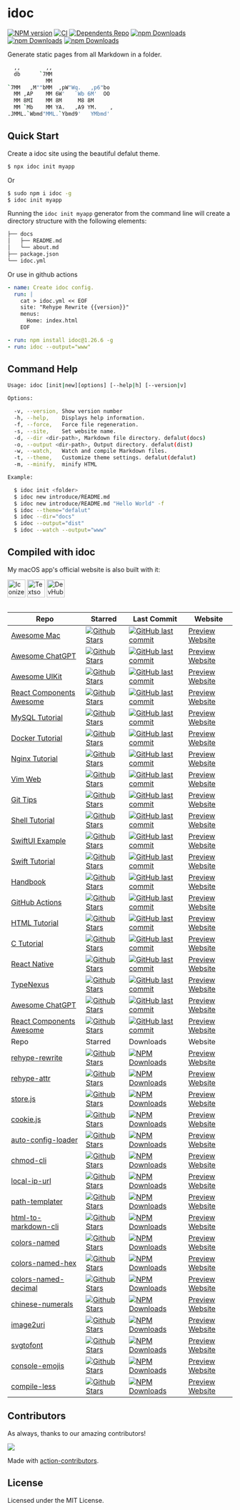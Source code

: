<!--idoc:ignore:start-->
idoc
===
<!--idoc:ignore:end-->

[![NPM version](https://img.shields.io/npm/v/idoc.svg?style=flat)](https://npmjs.org/package/idoc)
[![CI](https://github.com/jaywcjlove/idoc/actions/workflows/ci.yml/badge.svg)](https://github.com/jaywcjlove/idoc/actions/workflows/ci.yml)
[![Dependents Repo](https://badgen.net/github/dependents-repo/jaywcjlove/idoc)](https://github.com/jaywcjlove/idoc/network/dependents)
[![npm Downloads](https://img.shields.io/npm/dw/idoc?style=flat)](https://www.npmjs.com/package/idoc)
[![npm Downloads](https://img.shields.io/npm/dm/idoc?style=flat)](https://www.npmjs.com/package/idoc)
[![npm Downloads](https://img.shields.io/npm/dy/idoc?style=flat)](https://www.npmjs.com/package/idoc)

Generate static pages from all Markdown in a folder.

```bash
  ,,        ,,
  db      `7MM
            MM
`7MM   ,M""bMM  ,pW"Wq.   ,p6"bo
  MM ,AP    MM 6W'   `Wb 6M'  OO
  MM 8MI    MM 8M     M8 8M
  MM `Mb    MM YA.   ,A9 YM.    ,
.JMML.`Wbmd"MML.`Ybmd9'   YMbmd'
```

## Quick Start

Create a idoc site using the beautiful defalut theme.

```bash
$ npx idoc init myapp
```

Or

```bash
$ sudo npm i idoc -g
$ idoc init myapp
```

Running the `idoc init myapp` generator from the command line will create a directory structure with the following elements:

```bash
├── docs
│   ├── README.md
│   └── about.md
├── package.json
└── idoc.yml
```

Or use in github actions

```yml
- name: Create idoc config.
  run: |
    cat > idoc.yml << EOF
    site: "Rehype Rewrite {{version}}"
    menus:
      Home: index.html
    EOF

- run: npm install idoc@1.26.6 -g
- run: idoc --output="www"
```

## Command Help

```bash
Usage: idoc [init|new][options] [--help|h] [--version|v]

Options:

  -v, --version, Show version number
  -h, --help,    Displays help information.
  -f, --force,   Force file regeneration.
  -s, --site,    Set website name.
  -d, --dir <dir-path>, Markdown file directory. defalut(docs)
  -o, --output <dir-path>, Output directory. defalut(dist)
  -w, --watch,   Watch and compile Markdown files.
  -t, --theme,   Customize theme settings. defalut(defalut)
  -m, --minify,  minify HTML

Example:

  $ idoc init <folder>
  $ idoc new introduce/README.md
  $ idoc new introduce/README.md "Hello World" -f
  $ idoc --theme="defalut"
  $ idoc --dir="docs"
  $ idoc --output="dist"
  $ idoc --watch --output="www"
```

## Compiled with idoc

My macOS app's official website is also built with it:

<div style="display: inline_block">
  <a target="_blank" href="https://wangchujiang.com/IconizeFolder/" title="IconizeFolder for macOS"><img align="center" alt="Iconize Folder" height="40" width="40" src="https://github.com/jaywcjlove/jaywcjlove/assets/1680273/fa9d8b9c-1e51-4ded-877c-fa5b21c47220"></a>
  <a target="_blank" href="https://wangchujiang.com/TextSoundSaver/" title="Textsound Saver for macOS"><img align="center" alt="Textsound Saver" height="40" width="40" src="https://github.com/jaywcjlove/jaywcjlove/assets/1680273/0595e842-980b-4574-8891-a8ba853a08be"></a>
  <a target="_blank" href="https://wangchujiang.com/DevHub/" title="DevHub for macOS"><img align="center" alt="DevHub" height="40" width="40" src="https://github.com/jaywcjlove/jaywcjlove/assets/1680273/a17d8424-9163-4cbb-bbee-a9b85c9d5b5e"></a>
</div>
<br />

| Repo | Starred | Last Commit | Website |
| ---- | ---- | ---- | ---- |
| [Awesome Mac](https://github.com/jaywcjlove/awesome-mac) | [![Github Stars](https://img.shields.io/github/stars/jaywcjlove/awesome-mac.svg)](https://github.com/jaywcjlove/awesome-mac/stargazers) | [![GitHub last commit](https://img.shields.io/github/last-commit/jaywcjlove/awesome-mac?style=flat&label=last)](https://github.com/jaywcjlove/awesome-mac/commits) | [Preview Website](https://jaywcjlove.github.io/awesome-mac) |
| [Awesome ChatGPT](https://github.com/jaywcjlove/awesome-chatgpt) | [![Github Stars](https://img.shields.io/github/stars/jaywcjlove/awesome-chatgpt.svg)](https://github.com/jaywcjlove/awesome-chatgpt/stargazers) | [![GitHub last commit](https://img.shields.io/github/last-commit/jaywcjlove/awesome-chatgpt?style=flat&label=last)](https://github.com/jaywcjlove/awesome-chatgpt/commits) | [Preview Website](https://jaywcjlove.github.io/awesome-chatgpt) |
| [Awesome UIKit](https://github.com/jaywcjlove/shell-tutorialawesome-uikit) | [![Github Stars](https://img.shields.io/github/stars/jaywcjlove/awesome-uikit.svg)](https://github.com/jaywcjlove/awesome-uikit/stargazers) | [![GitHub last commit](https://img.shields.io/github/last-commit/jaywcjlove/awesome-uikit?style=flat&label=last)](https://github.com/jaywcjlove/awesome-uikit/commits) | [Preview Website](https://jaywcjlove.github.io/awesome-uikit) |
| [React Components Awesome](https://github.com/jaywcjlove/react-components-awesome) | [![Github Stars](https://img.shields.io/github/stars/jaywcjlove/react-components-awesome.svg)](https://github.com/jaywcjlove/react-components-awesome/stargazers) | [![GitHub last commit](https://img.shields.io/github/last-commit/jaywcjlove/react-components-awesome?style=flat&label=last)](https://github.com/jaywcjlove/react-components-awesome/commits) | [Preview Website](https://jaywcjlove.github.io/react-components-awesome) |
| [MySQL Tutorial](https://github.com/jaywcjlove/mysql-tutorial) | [![Github Stars](https://img.shields.io/github/stars/jaywcjlove/mysql-tutorial.svg)](https://github.com/jaywcjlove/mysql-tutorial/stargazers) | [![GitHub last commit](https://img.shields.io/github/last-commit/jaywcjlove/mysql-tutorial?style=flat&label=last)](https://github.com/jaywcjlove/mysql-tutorial/commits) | [Preview Website](https://jaywcjlove.github.io/mysql-tutorial) |
| [Docker Tutorial](https://github.com/jaywcjlove/docker-tutorial) | [![Github Stars](https://img.shields.io/github/stars/jaywcjlove/docker-tutorial.svg)](https://github.com/jaywcjlove/docker-tutorial/stargazers) | [![GitHub last commit](https://img.shields.io/github/last-commit/jaywcjlove/docker-tutorial?style=flat&label=last)](https://github.com/jaywcjlove/docker-tutorial/commits) | [Preview Website](https://jaywcjlove.github.io/docker-tutorial) |
| [Nginx Tutorial](https://github.com/jaywcjlove/nginx-tutorial) | [![Github Stars](https://img.shields.io/github/stars/jaywcjlove/nginx-tutorial.svg)](https://github.com/jaywcjlove/nginx-tutorial/stargazers) | [![GitHub last commit](https://img.shields.io/github/last-commit/jaywcjlove/nginx-tutorial?style=flat&label=last)](https://github.com/jaywcjlove/nginx-tutorial/commits) | [Preview Website](https://jaywcjlove.github.io/nginx-tutorial) |
| [Vim Web](https://github.com/jaywcjlove/vim-web) | [![Github Stars](https://img.shields.io/github/stars/jaywcjlove/vim-web.svg)](https://github.com/jaywcjlove/vim-web/stargazers) | [![GitHub last commit](https://img.shields.io/github/last-commit/jaywcjlove/vim-web?style=flat&label=last)](https://github.com/jaywcjlove/vim-web/commits) | [Preview Website](https://jaywcjlove.github.io/vim-web) |
| [Git Tips](https://github.com/jaywcjlove/git-tips) | [![Github Stars](https://img.shields.io/github/stars/jaywcjlove/git-tips.svg)](https://github.com/jaywcjlove/git-tips/stargazers) | [![GitHub last commit](https://img.shields.io/github/last-commit/jaywcjlove/git-tips?style=flat&label=last)](https://github.com/jaywcjlove/git-tips/commits) | [Preview Website](https://jaywcjlove.github.io/git-tips) |
| [Shell Tutorial](https://github.com/jaywcjlove/shell-tutorial) | [![Github Stars](https://img.shields.io/github/stars/jaywcjlove/shell-tutorial.svg)](https://github.com/jaywcjlove/shell-tutorial/stargazers) | [![GitHub last commit](https://img.shields.io/github/last-commit/jaywcjlove/shell-tutorial?style=flat&label=last)](https://github.com/jaywcjlove/shell-tutorial/commits) | [Preview Website](https://jaywcjlove.github.io/shell-tutorial) |
| [SwiftUI Example](https://github.com/jaywcjlove/swiftui-example) | [![Github Stars](https://img.shields.io/github/stars/jaywcjlove/swiftui-example.svg)](https://github.com/jaywcjlove/swiftui-example/stargazers) | [![GitHub last commit](https://img.shields.io/github/last-commit/jaywcjlove/swiftui-example?style=flat&label=last)](https://github.com/jaywcjlove/swiftui-example/commits) | [Preview Website](https://jaywcjlove.github.io/swiftui-example) |
| [Swift Tutorial](https://github.com/jaywcjlove/swift-tutorial) | [![Github Stars](https://img.shields.io/github/stars/jaywcjlove/swift-tutorial.svg)](https://github.com/jaywcjlove/swift-tutorial/stargazers) | [![GitHub last commit](https://img.shields.io/github/last-commit/jaywcjlove/swift-tutorial?style=flat&label=last)](https://github.com/jaywcjlove/swift-tutorial/commits) | [Preview Website](https://jaywcjlove.github.io/swift-tutorial) |
| [Handbook](https://github.com/jaywcjlove/handbook) | [![Github Stars](https://img.shields.io/github/stars/jaywcjlove/handbook.svg)](https://github.com/jaywcjlove/handbook/stargazers) | [![GitHub last commit](https://img.shields.io/github/last-commit/jaywcjlove/handbook?style=flat&label=last)](https://github.com/jaywcjlove/handbook/commits) | [Preview Website](https://jaywcjlove.github.io/handbook) |
| [GitHub Actions](https://github.com/jaywcjlove/github-actions) | [![Github Stars](https://img.shields.io/github/stars/jaywcjlove/github-actions.svg)](https://github.com/jaywcjlove/github-actions/stargazers) | [![GitHub last commit](https://img.shields.io/github/last-commit/jaywcjlove/github-actions?style=flat&label=last)](https://github.com/jaywcjlove/github-actions/commits) | [Preview Website](https://jaywcjlove.github.io/github-actions) |
| [HTML Tutorial](https://github.com/jaywcjlove/html-tutorial) | [![Github Stars](https://img.shields.io/github/stars/jaywcjlove/html-tutorial.svg)](https://github.com/jaywcjlove/html-tutorial/stargazers) | [![GitHub last commit](https://img.shields.io/github/last-commit/jaywcjlove/html-tutorial?style=flat&label=last)](https://github.com/jaywcjlove/html-tutorial/commits) | [Preview Website](https://jaywcjlove.github.io/html-tutorial) |
| [C Tutorial](https://github.com/jaywcjlove/c-tutorial) | [![Github Stars](https://img.shields.io/github/stars/jaywcjlove/c-tutorial.svg)](https://github.com/jaywcjlove/c-tutorial/stargazers) | [![GitHub last commit](https://img.shields.io/github/last-commit/jaywcjlove/c-tutorial?style=flat&label=last)](https://github.com/jaywcjlove/c-tutorial/commits) | [Preview Website](https://jaywcjlove.github.io/c-tutorial) |
| [React Native](https://github.com/jaywcjlove/react-native) | [![Github Stars](https://img.shields.io/github/stars/jaywcjlove/react-native.svg)](https://github.com/jaywcjlove/react-native/stargazers) | [![GitHub last commit](https://img.shields.io/github/last-commit/jaywcjlove/react-native?style=flat&label=last)](https://github.com/jaywcjlove/react-native/commits) | [Preview Website](https://jaywcjlove.github.io/react-native) |
| [TypeNexus](https://github.com/jaywcjlove/typenexus) | [![Github Stars](https://img.shields.io/github/stars/jaywcjlove/typenexus.svg)](https://github.com/jaywcjlove/typenexus/stargazers) | [![GitHub last commit](https://img.shields.io/github/last-commit/jaywcjlove/typenexus?style=flat&label=last)](https://github.com/jaywcjlove/typenexus/commits) | [Preview Website](https://jaywcjlove.github.io/typenexus) |
| [Awesome ChatGPT](https://github.com/jaywcjlove/awesome-chatgpt) | [![Github Stars](https://img.shields.io/github/stars/jaywcjlove/awesome-chatgpt.svg)](https://github.com/jaywcjlove/awesome-chatgpt/stargazers) | [![GitHub last commit](https://img.shields.io/github/last-commit/jaywcjlove/awesome-chatgpt?style=flat&label=last)](https://github.com/jaywcjlove/awesome-chatgpt/commits) | [Preview Website](https://jaywcjlove.github.io/awesome-chatgpt) |
| [React Components Awesome](https://github.com/jaywcjlove/react-components-awesome) | [![Github Stars](https://img.shields.io/github/stars/jaywcjlove/react-components-awesome.svg)](https://github.com/jaywcjlove/react-components-awesome/stargazers) | [![GitHub last commit](https://img.shields.io/github/last-commit/jaywcjlove/react-components-awesome?style=flat&label=last)](https://github.com/jaywcjlove/react-components-awesome/commits) | [Preview Website](https://jaywcjlove.github.io/react-components-awesome) |
| Repo | Starred | Downloads | Website |
| [rehype-rewrite](https://github.com/jaywcjlove/rehype-rewrite) | [![Github Stars](https://img.shields.io/github/stars/jaywcjlove/rehype-rewrite.svg)](https://github.com/jaywcjlove/rehype-rewrite/stargazers) | [![NPM Downloads](https://img.shields.io/npm/dm/rehype-rewrite.svg?label=&logo=npm&style=flat&labelColor=ffacab&color=dd4e4c)](https://www.npmjs.com/package/rehype-rewrite) | [Preview Website](https://jaywcjlove.github.io/rehype-rewrite) |
| [rehype-attr](https://github.com/jaywcjlove/rehype-attr) | [![Github Stars](https://img.shields.io/github/stars/jaywcjlove/rehype-attr.svg)](https://github.com/jaywcjlove/rehype-attr/stargazers) | [![NPM Downloads](https://img.shields.io/npm/dm/rehype-attr.svg?label=&logo=npm&style=flat&labelColor=ffacab&color=dd4e4c)](https://www.npmjs.com/package/rehype-attr) | [Preview Website](https://jaywcjlove.github.io/rehype-attr) |
| [store.js](https://github.com/jaywcjlove/store.js) | [![Github Stars](https://img.shields.io/github/stars/jaywcjlove/store.js.svg)](https://github.com/jaywcjlove/store.js/stargazers) | [![NPM Downloads](https://img.shields.io/npm/dm/storejs.svg?label=&logo=npm&style=flat&labelColor=ffacab&color=dd4e4c)](https://www.npmjs.com/package/storejs) | [Preview Website](https://jaywcjlove.github.io/store.js) |
| [cookie.js](https://github.com/jaywcjlove/cookie.js) | [![Github Stars](https://img.shields.io/github/stars/jaywcjlove/cookie.js.svg)](https://github.com/jaywcjlove/cookie.js/stargazers) | [![NPM Downloads](https://img.shields.io/npm/dm/cookiejs.svg?label=&logo=npm&style=flat&labelColor=ffacab&color=dd4e4c)](https://www.npmjs.com/package/cookiejs) | [Preview Website](https://jaywcjlove.github.io/cookie.js) |
| [auto-config-loader](https://github.com/jaywcjlove/auto-config-loader) | [![Github Stars](https://img.shields.io/github/stars/jaywcjlove/auto-config-loader.svg)](https://github.com/jaywcjlove/auto-config-loader/stargazers) | [![NPM Downloads](https://img.shields.io/npm/dm/auto-config-loader.svg?label=&logo=npm&style=flat&labelColor=ffacab&color=dd4e4c)](https://www.npmjs.com/package/auto-config-loader) | [Preview Website](https://jaywcjlove.github.io/auto-config-loader) |
| [chmod-cli](https://github.com/jaywcjlove/chmod-cli) | [![Github Stars](https://img.shields.io/github/stars/jaywcjlove/chmod-cli.svg)](https://github.com/jaywcjlove/chmod-cli/stargazers) | [![NPM Downloads](https://img.shields.io/npm/dm/chmod-cli.svg?label=&logo=npm&style=flat&labelColor=ffacab&color=dd4e4c)](https://www.npmjs.com/package/chmod-cli) | [Preview Website](https://jaywcjlove.github.io/chmod-cli) |
| [local-ip-url](https://github.com/jaywcjlove/local-ip-url) | [![Github Stars](https://img.shields.io/github/stars/jaywcjlove/local-ip-url.svg)](https://github.com/jaywcjlove/local-ip-url/stargazers) | [![NPM Downloads](https://img.shields.io/npm/dm/local-ip-url.svg?label=&logo=npm&style=flat&labelColor=ffacab&color=dd4e4c)](https://www.npmjs.com/package/local-ip-url) | [Preview Website](https://jaywcjlove.github.io/local-ip-url) |
| [path-templater](https://github.com/jaywcjlove/path-templater) | [![Github Stars](https://img.shields.io/github/stars/jaywcjlove/path-templater.svg)](https://github.com/jaywcjlove/path-templater/stargazers) | [![NPM Downloads](https://img.shields.io/npm/dm/path-templater.svg?label=&logo=npm&style=flat&labelColor=ffacab&color=dd4e4c)](https://www.npmjs.com/package/path-templater) | [Preview Website](https://jaywcjlove.github.io/path-templater) |
| [html-to-markdown-cli](https://github.com/jaywcjlove/html-to-markdown-cli) | [![Github Stars](https://img.shields.io/github/stars/jaywcjlove/html-to-markdown-cli.svg)](https://github.com/jaywcjlove/html-to-markdown-cli/stargazers) | [![NPM Downloads](https://img.shields.io/npm/dm/@wcj/html-to-markdown.svg?label=&logo=npm&style=flat&labelColor=ffacab&color=dd4e4c)](https://www.npmjs.com/package/@wcj/html-to-markdown) | [Preview Website](https://jaywcjlove.github.io/html-to-markdown-cli) |
| [colors-named](https://github.com/jaywcjlove/colors-named) | [![Github Stars](https://img.shields.io/github/stars/jaywcjlove/colors-named.svg)](https://github.com/jaywcjlove/colors-named/stargazers) | [![NPM Downloads](https://img.shields.io/npm/dm/colors-named.svg?label=&logo=npm&style=flat&labelColor=ffacab&color=dd4e4c)](https://www.npmjs.com/package/colors-named) | [Preview Website](https://jaywcjlove.github.io/colors-named) |
| [colors-named-hex](https://github.com/jaywcjlove/colors-named-hex) | [![Github Stars](https://img.shields.io/github/stars/jaywcjlove/colors-named-hex.svg)](https://github.com/jaywcjlove/colors-named-hex/stargazers) | [![NPM Downloads](https://img.shields.io/npm/dm/colors-named-hex.svg?label=&logo=npm&style=flat&labelColor=ffacab&color=dd4e4c)](https://www.npmjs.com/package/colors-named-hex) | [Preview Website](https://jaywcjlove.github.io/colors-named-hex) |
| [colors-named-decimal](https://github.com/jaywcjlove/colors-named-decimal) | [![Github Stars](https://img.shields.io/github/stars/jaywcjlove/colors-named-decimal.svg)](https://github.com/jaywcjlove/colors-named-decimal/stargazers) | [![NPM Downloads](https://img.shields.io/npm/dm/colors-named-decimal.svg?label=&logo=npm&style=flat&labelColor=ffacab&color=dd4e4c)](https://www.npmjs.com/package/colors-named-decimal) | [Preview Website](https://jaywcjlove.github.io/colors-named-decimal) |
| [chinese-numerals](https://github.com/jaywcjlove/chinese-numerals) | [![Github Stars](https://img.shields.io/github/stars/jaywcjlove/chinese-numerals.svg)](https://github.com/jaywcjlove/chinese-numerals/stargazers) | [![NPM Downloads](https://img.shields.io/npm/dm/@wcj/chinese-numerals.svg?label=&logo=npm&style=flat&labelColor=ffacab&color=dd4e4c)](https://www.npmjs.com/package/@wcj/chinese-numerals) | [Preview Website](https://jaywcjlove.github.io/chinese-numerals) |
| [image2uri](https://github.com/jaywcjlove/image2uri) | [![Github Stars](https://img.shields.io/github/stars/jaywcjlove/image2uri.svg)](https://github.com/jaywcjlove/image2uri/stargazers) | [![NPM Downloads](https://img.shields.io/npm/dm/image2uri.svg?label=&logo=npm&style=flat&labelColor=ffacab&color=dd4e4c)](https://www.npmjs.com/package/image2uri) | [Preview Website](https://jaywcjlove.github.io/image2uri) |
| [svgtofont](https://github.com/jaywcjlove/svgtofont) | [![Github Stars](https://img.shields.io/github/stars/jaywcjlove/svgtofont.svg)](https://github.com/jaywcjlove/svgtofont/stargazers) | [![NPM Downloads](https://img.shields.io/npm/dm/svgtofont.svg?label=&logo=npm&style=flat&labelColor=ffacab&color=dd4e4c)](https://www.npmjs.com/package/svgtofont) | [Preview Website](https://jaywcjlove.github.io/svgtofont) |
| [console-emojis](https://github.com/jaywcjlove/console-emojis) | [![Github Stars](https://img.shields.io/github/stars/jaywcjlove/console-emojis.svg)](https://github.com/jaywcjlove/console-emojis/stargazers) | [![NPM Downloads](https://img.shields.io/npm/dm/console-emojis.svg?label=&logo=npm&style=flat&labelColor=ffacab&color=dd4e4c)](https://www.npmjs.com/package/console-emojis) | [Preview Website](https://jaywcjlove.github.io/console-emojis) |
| [compile-less](https://github.com/jaywcjlove/compile-less) | [![Github Stars](https://img.shields.io/github/stars/jaywcjlove/compile-less.svg)](https://github.com/jaywcjlove/compile-less/stargazers) | [![NPM Downloads](https://img.shields.io/npm/dm/compile-less-cli.svg?label=&logo=npm&style=flat&labelColor=ffacab&color=dd4e4c)](https://www.npmjs.com/package/compile-less-cli) | [Preview Website](https://jaywcjlove.github.io/compile-less) |
<!--rehype:style=width: 100%; display: inline-table;-->

## Contributors

As always, thanks to our amazing contributors!

<a href="https://github.com/jaywcjlove/idoc/graphs/contributors">
  <img src="https://jaywcjlove.github.io/idoc/CONTRIBUTORS.svg" />
</a>

Made with [action-contributors](https://github.com/jaywcjlove/github-action-contributors).

## License

Licensed under the MIT License.
